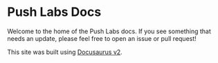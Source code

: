 # Push Labs Docs

Welcome to the home of the Push Labs docs. If you see something that needs an update, please feel free to open an issue or pull request!

This site was built using [Docusaurus v2](https://v2.docusaurus.io/).